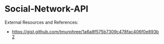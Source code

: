 # Social-Network-API

External Resources and References:
* https://gist.github.com/tmurphree/1a6a8f575b7309c478fac406f0e893b2